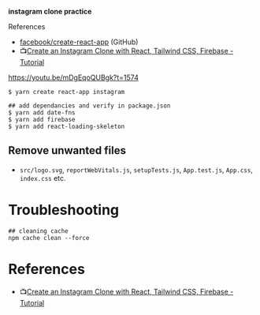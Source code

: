 **instagram clone practice**

References

- [facebook/create-react-app](https://github.com/facebook/create-react-app) (GitHub)
- :tv:[Create an Instagram Clone with React, Tailwind CSS, Firebase - Tutorial](https://youtu.be/mDgEqoQUBgk?t=1290)

https://youtu.be/mDgEqoQUBgk?t=1574

```shell
$ yarn create react-app instagram
```

```shell
## add dependancies and verify in package.json
$ yarn add date-fns
$ yarn add firebase
$ yarn add react-loading-skeleton
```

## Remove unwanted files

- `src/logo.svg`, `reportWebVitals.js`, `setupTests.js`, `App.test.js`, `App.css`, `index.css` etc.

 


# Troubleshooting

```shell
## cleaning cache
npm cache clean --force
```

# References

- :tv:[Create an Instagram Clone with React, Tailwind CSS, Firebase - Tutorial](https://www.youtube.com/watch?v=mDgEqoQUBgk&t=2s)